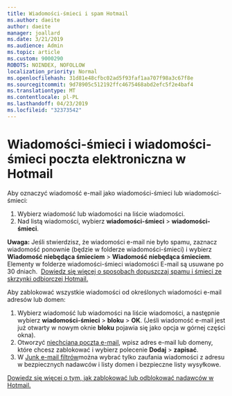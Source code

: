 ```yaml
---
title: Wiadomości-śmieci i spam Hotmail
ms.author: daeite
author: daeite
manager: joallard
ms.date: 3/21/2019
ms.audience: Admin
ms.topic: article
ms.custom: 9000290
ROBOTS: NOINDEX, NOFOLLOW
localization_priority: Normal
ms.openlocfilehash: 31d81e48cfbc02ad5f93faf1aa707f98a3c67f8e
ms.sourcegitcommit: 9d78905c512192ffc4675468abd2efc5f2e4baf4
ms.translationtype: MT
ms.contentlocale: pl-PL
ms.lasthandoff: 04/23/2019
ms.locfileid: "32373542"
---
```

# <a name="spam-and-junk-email-in-outlookcom"></a>Wiadomości-śmieci i wiadomości-śmieci poczta elektroniczna w Hotmail

Aby oznaczyć wiadomość e-mail jako wiadomości-śmieci lub wiadomości-śmieci:

1. Wybierz wiadomość lub wiadomości na liście wiadomości.
1. Nad listą wiadomości, wybierz **wiadomości-śmieci** > **wiadomości-śmieci**.

**Uwaga:** Jeśli stwierdzisz, że wiadomości e-mail nie było spamu, zaznacz wiadomość ponownie (będzie w folderze wiadomości-śmieci) i wybierz **Wiadomość niebędąca śmieciem** > **Wiadomość niebędąca śmieciem**. Elementy w folderze wiadomości-śmieci wiadomości E-mail są usuwane po 30 dniach.  [Dowiedz się więcej o sposobach dopuszczaj spamu i śmieci ze skrzynki odbiorczej Hotmail.](https://support.office.com/article/a3ece97b-82f8-4a5e-9ac3-e92fa6427ae4)

Aby zablokować wszystkie wiadomości od określonych wiadomości e-mail adresów lub domen:

1. Wybierz wiadomość lub wiadomości na liście wiadomości, a następnie wybierz **wiadomości-śmieci** > **bloku** > **OK**. (Jeśli wiadomość e-mail jest już otwarty w nowym oknie **bloku** pojawia się jako opcja w górnej części okna).
1. Otworzyć [niechciana poczta e-mail](https://outlook.live.com/mail/options/mail/junkEmail/blockedSendersAndDomainsV2), wpisz adres e-mail lub domeny, które chcesz zablokować i wybierz polecenie **Dodaj** > **zapisać**.
1. W [Junk e-mail filtrów](https://outlook.live.com/mail/options/mail/junkEmail/filtersOption)można wybrać tylko zaufania wiadomości z adresu w bezpiecznych nadawców i listy domen i bezpieczne listy wysyłkowe.

[Dowiedz się więcej o tym, jak zablokować lub odblokować nadawców w Hotmail.](https://support.office.com/article/afba1c94-77bb-4f50-8b85-057cf52f4d5e)
